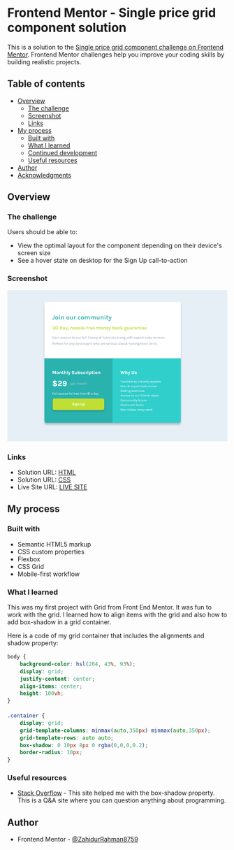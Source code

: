# Frontend Mentor - Single price grid component solution

This is a solution to the [Single price grid component challenge on Frontend Mentor](https://www.frontendmentor.io/challenges/single-price-grid-component-5ce41129d0ff452fec5abbbc). Frontend Mentor challenges help you improve your coding skills by building realistic projects. 

## Table of contents

- [Overview](#overview)
  - [The challenge](#the-challenge)
  - [Screenshot](#screenshot)
  - [Links](#links)
- [My process](#my-process)
  - [Built with](#built-with)
  - [What I learned](#what-i-learned)
  - [Continued development](#continued-development)
  - [Useful resources](#useful-resources)
- [Author](#author)
- [Acknowledgments](#acknowledgments)

## Overview

### The challenge

Users should be able to:

- View the optimal layout for the component depending on their device's screen size
- See a hover state on desktop for the Sign Up call-to-action

### Screenshot

![](./design/final.png)

### Links

- Solution URL: [HTML](https://github.com/ZahidurRahman8759/Single-Price-Grid-Component/blob/700a7c87510315ee05d78b14a06e66a5a5dfcfd0/index.html)
- Solution URL: [CSS](https://github.com/ZahidurRahman8759/Single-Price-Grid-Component/blob/700a7c87510315ee05d78b14a06e66a5a5dfcfd0/style.css)
- Live Site URL: [LIVE SITE](https://zahidurrahman8759.github.io/Single-Price-Grid-Component/)

## My process

### Built with

- Semantic HTML5 markup
- CSS custom properties
- Flexbox
- CSS Grid
- Mobile-first workflow

### What I learned

This was my first project with Grid from Front End Mentor. It was fun to work with the grid. I learned how to align items with the grid and also how to add box-shadow in a grid container.

Here is a code of my grid container that includes the alignments and shadow property:

```css
body {
    background-color: hsl(204, 43%, 93%);
    display: grid;
    justify-content: center;
    align-items: center;
    height: 100vh;
}

.container {
    display: grid;
    grid-template-columns: minmax(auto,350px) minmax(auto,350px);
    grid-template-rows: auto auto;
    box-shadow: 0 10px 8px 0 rgba(0,0,0,0.2);
    border-radius: 10px;
}
```

### Useful resources

- [Stack Overflow](https://stackoverflow.com/) - This site helped me with the box-shadow property. This is a Q&A site where you can question anything about programming.

## Author

- Frontend Mentor - [@ZahidurRahman8759](https://www.frontendmentor.io/profile/ZahidurRahman8759)
